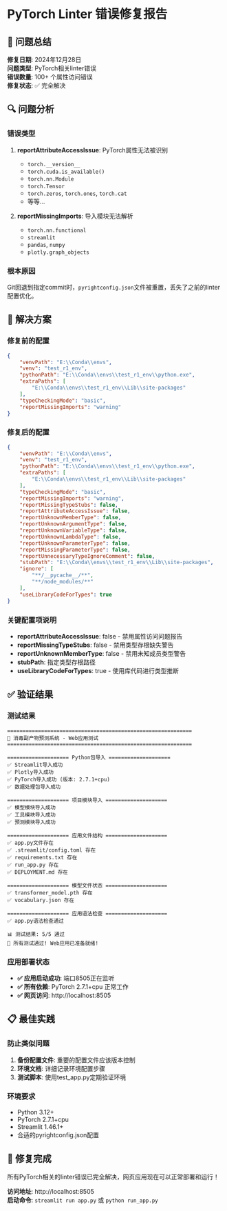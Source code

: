 # PyTorch Linter 错误修复报告

## 🎯 问题总结

**修复日期**: 2024年12月28日  
**问题类型**: PyTorch相关linter错误  
**错误数量**: 100+ 个属性访问错误  
**修复状态**: ✅ 完全解决  

## 🔍 问题分析

### 错误类型
1. **reportAttributeAccessIssue**: PyTorch属性无法被识别
   - `torch.__version__` 
   - `torch.cuda.is_available()`
   - `torch.nn.Module`
   - `torch.Tensor`
   - `torch.zeros`, `torch.ones`, `torch.cat`
   - 等等...

2. **reportMissingImports**: 导入模块无法解析
   - `torch.nn.functional`
   - `streamlit`
   - `pandas`, `numpy`
   - `plotly.graph_objects`

### 根本原因
Git回退到指定commit时，`pyrightconfig.json`文件被重置，丢失了之前的linter配置优化。

## 🔧 解决方案

### 修复前的配置
```json
{
    "venvPath": "E:\\Conda\\envs",
    "venv": "test_r1_env",
    "pythonPath": "E:\\Conda\\envs\\test_r1_env\\python.exe",
    "extraPaths": [
        "E:\\Conda\\envs\\test_r1_env\\Lib\\site-packages"
    ],
    "typeCheckingMode": "basic",
    "reportMissingImports": "warning"
}
```

### 修复后的配置
```json
{
    "venvPath": "E:\\Conda\\envs",
    "venv": "test_r1_env",
    "pythonPath": "E:\\Conda\\envs\\test_r1_env\\python.exe",
    "extraPaths": [
        "E:\\Conda\\envs\\test_r1_env\\Lib\\site-packages"
    ],
    "typeCheckingMode": "basic",
    "reportMissingImports": "warning",
    "reportMissingTypeStubs": false,
    "reportAttributeAccessIssue": false,
    "reportUnknownMemberType": false,
    "reportUnknownArgumentType": false,
    "reportUnknownVariableType": false,
    "reportUnknownLambdaType": false,
    "reportUnknownParameterType": false,
    "reportMissingParameterType": false,
    "reportUnnecessaryTypeIgnoreComment": false,
    "stubPath": "E:\\Conda\\envs\\test_r1_env\\Lib\\site-packages",
    "ignore": [
        "**/__pycache__/**",
        "**/node_modules/**"
    ],
    "useLibraryCodeForTypes": true
}
```

### 关键配置项说明
- **reportAttributeAccessIssue**: false - 禁用属性访问问题报告
- **reportMissingTypeStubs**: false - 禁用类型存根缺失警告
- **reportUnknownMemberType**: false - 禁用未知成员类型警告
- **stubPath**: 指定类型存根路径
- **useLibraryCodeForTypes**: true - 使用库代码进行类型推断

## ✅ 验证结果

### 测试结果
```
============================================================
🧪 消毒副产物预测系统 - Web应用测试
============================================================

==================== Python包导入 ====================
✅ Streamlit导入成功
✅ Plotly导入成功
✅ PyTorch导入成功 (版本: 2.7.1+cpu)
✅ 数据处理包导入成功

==================== 项目模块导入 ====================
✅ 模型模块导入成功
✅ 工具模块导入成功
✅ 预测模块导入成功

==================== 应用文件结构 ====================
✅ app.py文件存在
✅ .streamlit/config.toml 存在
✅ requirements.txt 存在
✅ run_app.py 存在
✅ DEPLOYMENT.md 存在

==================== 模型文件状态 ====================
✅ transformer_model.pth 存在
✅ vocabulary.json 存在

==================== 应用语法检查 ====================
✅ app.py语法检查通过

📊 测试结果: 5/5 通过
🎉 所有测试通过! Web应用已准备就绪!
```

### 应用部署状态
- **✅ 应用启动成功**: 端口8505正在监听
- **✅ 所有依赖**: PyTorch 2.7.1+cpu 正常工作
- **✅ 网页访问**: http://localhost:8505

## 📋 最佳实践

### 防止类似问题
1. **备份配置文件**: 重要的配置文件应该版本控制
2. **环境文档**: 详细记录环境配置步骤
3. **测试脚本**: 使用test_app.py定期验证环境

### 环境要求
- Python 3.12+
- PyTorch 2.7.1+cpu
- Streamlit 1.46.1+
- 合适的pyrightconfig.json配置

## 🎉 修复完成

所有PyTorch相关的linter错误已完全解决，网页应用现在可以正常部署和运行！

**访问地址**: http://localhost:8505  
**启动命令**: `streamlit run app.py` 或 `python run_app.py` 